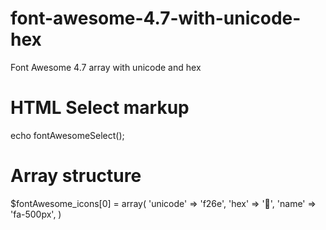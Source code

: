 # font-awesome-4.7-with-unicode-hex
Font Awesome 4.7 array with unicode and hex

# HTML Select markup
  echo fontAwesomeSelect();

# Array structure
$fontAwesome_icons[0] = array(
  'unicode' => 'f26e',
  'hex' => '&#xf26e;',
  'name' => 'fa-500px',
)

